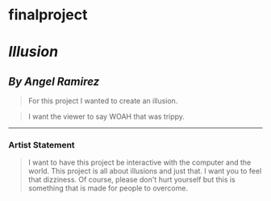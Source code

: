 # finalproject
# _Illusion_
## _By Angel Ramirez_

> For this project I wanted to create an illusion.

> I want the viewer to say WOAH that was trippy.

---

### Artist Statement

> I want to have this project be interactive with the computer and the world.
This project is all about illusions and just that. I want you to feel that dizziness. Of course, please don't hurt yourself but this is something that is made for people to overcome. 
